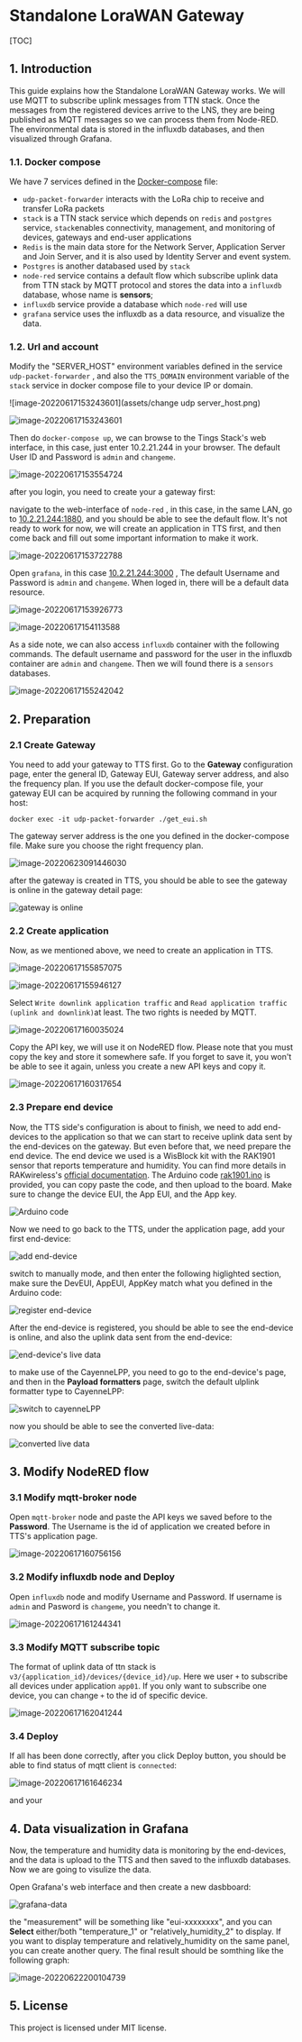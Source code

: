 # Standalone LoraWAN Gateway 

[TOC]

## 1. Introduction

This guide explains how the Standalone LoraWAN Gateway works. We will use MQTT to subscribe uplink messages from TTN stack. Once the messages from the registered devices arrive to the LNS, they are being published as MQTT messages so we can process them from Node-RED. The environmental data is stored in the influxdb databases, and then visualized through Grafana.

### 1.1. Docker compose

We have 7 services defined in the [Docker-compose](./docker-compose.yml) file: 

- `udp-packet-forwarder` interacts with the LoRa chip to receive and transfer LoRa packets
- `stack` is a TTN stack service which depends on `redis` and `postgres` service, `stack`enables connectivity, management, and monitoring of devices, gateways and end-user applications
- `Redis` is the main data store for the Network Server, Application Server and Join Server, and it is also used by Identity Server and event system.
- `Postgres` is another databased used by `stack` 
- `node-red` service contains a default flow which subscribe uplink data from TTN stack by MQTT protocol and stores the data into a `influxdb` database, whose name is **sensors**; 
- `influxdb` service provide a database which `node-red` will use
- `grafana` service uses the influxdb as a data resource, and visualize the data.

### 1.2. Url and account

Modify the "SERVER_HOST" environment variables defined in the service `udp-packet-forwarder` , and also the `TTS_DOMAIN` environment variable of the `stack` service in docker compose file to your device IP or domain.

![image-20220617153243601](assets/change udp server_host.png)

![image-20220617153243601](assets/image-20220617153243601.png)

Then do `docker-compose up`,  we can browse to the Tings Stack's web interface, in this case, just enter 10.2.21.244 in your browser. The default User ID and Password is `admin` and `changeme`.

![image-20220617153554724](assets/image-20220617153554724.png)

after you login, you need to create your a gateway first:



navigate to the web-interface of `node-red` , in this case, in the same LAN, go to [10.2.21.244:1880](10.2.21.244:1880), and you should be able to see the default flow. It's not ready to work for now, we will create an application in TTS first, and then come back and fill out some important information to make it work.

![image-20220617153722788](assets/image-20220617153722788.png)

Open `grafana`, in this case [10.2.21.244:3000](10.2.21.244:3000) , The default Username and Password is `admin` and `changeme`. When loged in, there will be a default data resource. 

![image-20220617153926773](assets/image-20220617153926773.png)

![image-20220617154113588](assets/image-20220617154113588.png)

As a side note, we can also access `influxdb` container with the following commands.  The default username and password for the user in the influxdb container are `admin` and `changeme`. Then we will found there is a `sensors` databases.

![image-20220617155242042](assets/image-20220617155242042.png) 



## 2. Preparation

### 2.1 Create Gateway

You need to add your gateway to TTS first. Go to the **Gateway** configuration page, enter the general ID, Gateway EUI, Gateway server address, and also the frequency plan. If you use the default docker-compose file, your gateway EUI can be acquired by running the following command in your host:

```
docker exec -it udp-packet-forwarder ./get_eui.sh
```

The gateway server address is the one you defined in the docker-compose file. Make sure you choose the right frequency plan.

![image-20220623091446030](assets/image-20220623091446030.png)

after the gateway is created in TTS, you should be able to see the gateway is online in the gateway detail page:

![gateway is online](assets/gateway-online.png)





### 2.2 Create application

Now, as we mentioned above, we need to create an application in TTS. 

![image-20220617155857075](assets/image-20220617155857075.png)

![image-20220617155946127](assets/image-20220617155946127.png)

Select `Write downlink application traffic` and `Read application traffic (uplink and downlink)`at least. The two rights is needed by MQTT.

![image-20220617160035024](assets/image-20220617160035024.png)

Copy the API key, we will use it on NodeRED flow. Please note that you must copy the key and store it somewhere safe. If you forget to save it, you won't be able to see it again, unless you create a new API keys and copy it.

![image-20220617160317654](assets/image-20220617160317654.png)

### 2.3 Prepare end device

Now, the TTS side's configuration is about to finish, we need to add end-devices to the application so that we can start to receive uplink data sent by the end-devices on the gateway. But even before that, we need prepare the end device. The end device we used is a WisBlock kit with the RAK1901 sensor that reports temperature and humidity. You can find more details in RAKwireless's [official documentation](https://docs.rakwireless.com/Product-Categories/WisBlock/RAK1901/Quickstart/#software-configuration-and-example). The Arduino code [rak1901.ino](./rak1901.ino) is provided, you can copy paste the code, and then upload to the board. Make sure to change the device EUI, the App EUI, and the App key.

![Arduino code](assets/arduino-code.png)

Now we need to go back to the TTS, under the application page, add your first end-device:

![add end-device](assets/add-end-device.png)

switch to manually mode, and then enter the following higlighted section, make sure the DevEUI, AppEUI, AppKey match what you defined in the Arduino code:

![register end-device](assets/register-end-device.png)

After the end-device is registered, you should be able to see the end-device is online, and also the uplink data sent from the end-device:

![end-device's live data](assets/end-device-live-data.png)

to make use of the CayenneLPP, you need to go to the end-device's page, and then in the **Payload formatters** page, switch the default ulplink formatter type to CayenneLPP:

![switch to cayenneLPP](assets/cayenneLPP.png)

now you should be able to see the converted live-data:

![converted live data](assets/live-data.png)

## 3. Modify NodeRED flow

### 3.1 Modify mqtt-broker node

Open `mqtt-broker` node and paste the API keys we saved before to the **Password**. The Username is the id of application we created before in TTS's application page.

![image-20220617160756156](assets/image-20220617160756156.png)

### 3.2 Modify influxdb node and Deploy

Open `influxdb` node and modify Username and Password.  If username is `admin` and Pasword is `changeme`, you  needn't to change it. 

![image-20220617161244341](assets/image-20220617161244341.png)

### 3.3 Modify MQTT subscribe topic

The format of uplink data of ttn stack is `v3/{application_id}/devices/{device_id}/up`.  Here we user `+` to subscribe all devices under application `app01`. If you only want to subscribe one device, you can change `+` to the id of specific device.

![image-20220617162041244](assets/image-20220617162041244.png)

### 3.4 Deploy

If all has been done correctly, after you click Deploy button, you should be able to find status of mqtt client is `connected`:

![image-20220617161646234](assets/image-20220617161646234.png)

and your 

## 4. Data visualization in Grafana

Now, the temperature and humidity data is monitoring by the end-devices, and the data is upload to the TTS and then saved to the influxdb databases. Now we are going to visulize the data.

Open Grafana's web interface and then create a new dasbboard:

![grafana-data](assets/grafana-data.png)

the "measurement" will be something like "eui-xxxxxxxx", and you can **Select** either/both "temperature_1" or "relatively_humidity_2" to display. If you want to display temperature and relatively_humidity on the same panel, you can create another query. The final result should be somthing like the following graph:

![image-20220622200104739](assets/grafana-panel.png)

## 5. License

This project is licensed under MIT license.
